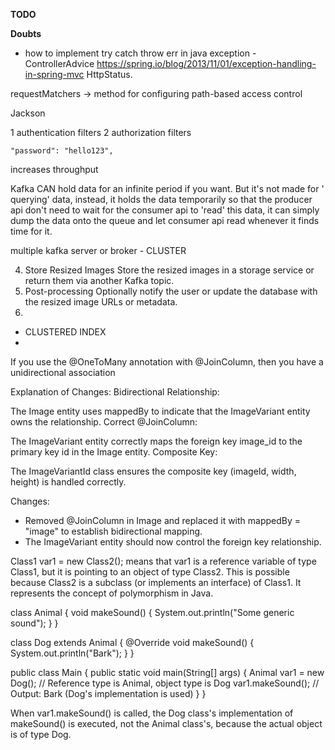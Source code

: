 **TODO**

**Doubts**

- how to implement try catch throw err in java exception -
  ControllerAdvice https://spring.io/blog/2013/11/01/exception-handling-in-spring-mvc
  HttpStatus.

requestMatchers -> method for configuring path-based access control

Jackson

1 authentication filters
2 authorization filters

    "password": "hello123",

increases throughput

Kafka CAN hold data for an infinite period if you want. But it's not made for '
querying' data, instead, it holds the data temporarily so that the producer api
don't need to wait for the consumer api to 'read' this data, it can simply dump
the data onto the queue and let consumer api read whenever it finds time for it.

multiple kafka server or broker - CLUSTER

4. Store Resized Images
   Store the resized images in a storage service or return them via another
   Kafka topic.
5. Post-processing
   Optionally notify the user or update the database with the resized image URLs
   or metadata.
6.


- CLUSTERED INDEX
-

If you use the @OneToMany annotation with @JoinColumn, then you have a
unidirectional association

Explanation of Changes:
Bidirectional Relationship:

The Image entity uses mappedBy to indicate that the ImageVariant entity owns the
relationship.
Correct @JoinColumn:

The ImageVariant entity correctly maps the foreign key image_id to the primary
key id in the Image entity.
Composite Key:

The ImageVariantId class ensures the composite key (imageId, width, height) is
handled correctly.

Changes:

- Removed @JoinColumn in Image and replaced it with mappedBy = "image" to
  establish bidirectional mapping.
- The ImageVariant entity should now control the foreign key relationship.

Class1 var1 = new Class2();
means that var1 is a reference variable of type Class1, but it is pointing to an
object of type Class2.
This is possible because Class2 is a subclass (or implements an interface) of
Class1. It represents the concept of polymorphism in Java.

class Animal {
void makeSound() {
System.out.println("Some generic sound");
}
}

class Dog extends Animal {
@Override
void makeSound() {
System.out.println("Bark");
}
}

public class Main {
public static void main(String[] args) {
Animal var1 = new Dog(); // Reference type is Animal, object type is Dog
var1.makeSound(); // Output: Bark (Dog's implementation is used)
}
}

When var1.makeSound() is called, the Dog class's implementation of makeSound()
is executed, not the Animal class's, because the actual object is of type Dog.
